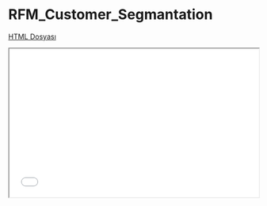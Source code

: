 # RFM_Customer_Segmantation
[HTML Dosyası](visualization/pie_chart.html)
<iframe src="pie_chart.html" width="100%" height="300"></iframe>
